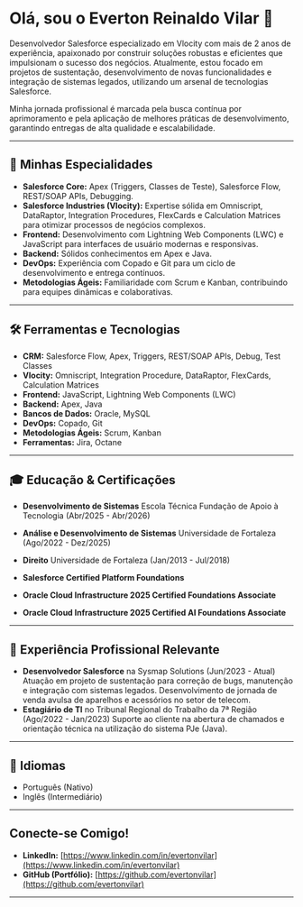 # Olá, sou o Everton Reinaldo Vilar 👋

Desenvolvedor Salesforce especializado em Vlocity com mais de 2 anos de experiência, apaixonado por construir soluções robustas e eficientes que impulsionam o sucesso dos negócios. Atualmente, estou focado em projetos de sustentação, desenvolvimento de novas funcionalidades e integração de sistemas legados, utilizando um arsenal de tecnologias Salesforce.

Minha jornada profissional é marcada pela busca contínua por aprimoramento e pela aplicação de melhores práticas de desenvolvimento, garantindo entregas de alta qualidade e escalabilidade.

---

## 🚀 Minhas Especialidades

* **Salesforce Core:** Apex (Triggers, Classes de Teste), Salesforce Flow, REST/SOAP APIs, Debugging.
* **Salesforce Industries (Vlocity):** Expertise sólida em Omniscript, DataRaptor, Integration Procedures, FlexCards e Calculation Matrices para otimizar processos de negócios complexos.
* **Frontend:** Desenvolvimento com Lightning Web Components (LWC) e JavaScript para interfaces de usuário modernas e responsivas.
* **Backend:** Sólidos conhecimentos em Apex e Java.
* **DevOps:** Experiência com Copado e Git para um ciclo de desenvolvimento e entrega contínuos.
* **Metodologias Ágeis:** Familiaridade com Scrum e Kanban, contribuindo para equipes dinâmicas e colaborativas.

---

## 🛠️ Ferramentas e Tecnologias

* **CRM:** Salesforce Flow, Apex, Triggers, REST/SOAP APIs, Debug, Test Classes 
* **Vlocity:** Omniscript, Integration Procedure, DataRaptor, FlexCards, Calculation Matrices 
* **Frontend:** JavaScript, Lightning Web Components (LWC) 
* **Backend:** Apex, Java 
* **Bancos de Dados:** Oracle, MySQL 
* **DevOps:** Copado, Git 
* **Metodologias Ágeis:** Scrum, Kanban 
* **Ferramentas:** Jira, Octane 

---

## 🎓 Educação & Certificações

* **Desenvolvimento de Sistemas**
Escola Técnica Fundação de Apoio à Tecnologia  (Abr/2025 - Abr/2026) 
* **Análise e Desenvolvimento de Sistemas**
Universidade de Fortaleza (Ago/2022 - Dez/2025) 
* **Direito** 
Universidade de Fortaleza (Jan/2013 - Jul/2018)

* **Salesforce Certified Platform Foundations**
* **Oracle Cloud Infrastructure 2025 Certified Foundations Associate**
* **Oracle Cloud Infrastructure 2025 Certified AI Foundations Associate**

---

## 💼 Experiência Profissional Relevante

* **Desenvolvedor Salesforce** na Sysmap Solutions (Jun/2023 - Atual)
Atuação em projeto de sustentação para correção de bugs, manutenção e integração com sistemas legados.
Desenvolvimento de jornada de venda avulsa de aparelhos e acessórios no setor de telecom. 
* **Estagiário de TI** no Tribunal Regional do Trabalho da 7ª Região (Ago/2022 - Jan/2023) 
    Suporte ao cliente na abertura de chamados e orientação técnica na utilização do sistema PJe (Java). 

---

## 💬 Idiomas

* Português (Nativo)
* Inglês (Intermediário)

---

## Conecte-se Comigo!

* **LinkedIn:** [https://www.linkedin.com/in/evertonvilar](https://www.linkedin.com/in/evertonvilar)
* **GitHub (Portfólio):** [https://github.com/evertonvilar](https://github.com/evertonvilar) 


---